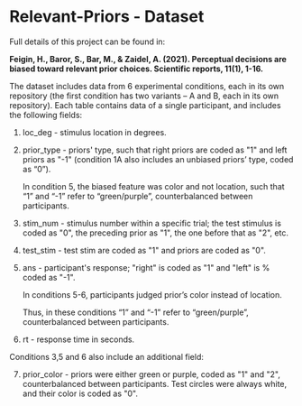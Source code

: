 # Relevant-Priors - Dataset

Full details of this project can be found in: 

**Feigin, H., Baror, S., Bar, M., & Zaidel, A. (2021). Perceptual decisions are biased toward relevant prior choices. Scientific reports, 11(1), 1-16.**

The dataset includes data from 6 experimental conditions, each in its own repository (the first condition has two variants – A and B, each in its own repository). Each table contains data of a single participant, and includes the following fields: 
1. loc_deg - stimulus location in degrees.
2. prior_type - priors' type, such that right priors are coded as "1" and left priors as "-1" (condition 1A also includes an unbiased priors’ type, coded as “0”).

   In condition 5, the biased feature was color and not location, such that “1” and “-1” refer to “green/purple”, counterbalanced between participants.

3. stim_num - stimulus number within a specific trial; the test stimulus is coded as "0", the preceding prior as "1", the one before that as "2", etc.
4. test_stim - test stim are coded as "1" and priors are coded as "0".
5. ans - participant's response; "right" is coded as "1" and "left" is % coded as "-1". 
   
   In conditions 5-6, participants judged prior’s color instead of location. 
   
   Thus, in these conditions “1” and “-1” refer to “green/purple”, counterbalanced between participants.
6. rt - response time in seconds. 

Conditions 3,5 and 6 also include an additional field:

7. prior_color - priors were either green or purple, coded as "1" and "2", counterbalanced between participants. Test circles were always white, and their color is coded as "0".
